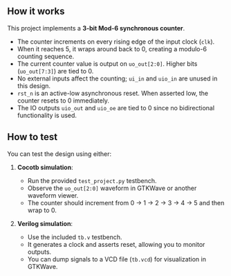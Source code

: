 ## How it works

This project implements a **3-bit Mod-6 synchronous counter**.  
- The counter increments on every rising edge of the input clock (`clk`).  
- When it reaches 5, it wraps around back to 0, creating a modulo-6 counting sequence.  
- The current counter value is output on `uo_out[2:0]`. Higher bits (`uo_out[7:3]`) are tied to 0.  
- No external inputs affect the counting; `ui_in` and `uio_in` are unused in this design.  
- `rst_n` is an active-low asynchronous reset. When asserted low, the counter resets to 0 immediately.  
- The IO outputs `uio_out` and `uio_oe` are tied to 0 since no bidirectional functionality is used.  

## How to test

You can test the design using either:

1. **Cocotb simulation**:  
   - Run the provided `test_project.py` testbench.  
   - Observe the `uo_out[2:0]` waveform in GTKWave or another waveform viewer.  
   - The counter should increment from 0 → 1 → 2 → 3 → 4 → 5 and then wrap to 0.

2. **Verilog simulation**:  
   - Use the included `tb.v` testbench.  
   - It generates a clock and asserts reset, allowing you to monitor outputs.  
   - You can dump signals to a VCD file (`tb.vcd`) for visualization in GTKWave.
